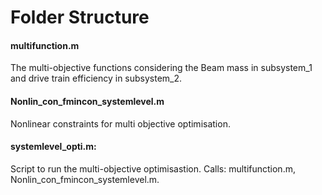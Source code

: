 # Folder Structure 
#### multifunction.m
The multi-objective functions considering the Beam mass in subsystem_1 and drive train efficiency in subsystem_2. 
#### Nonlin_con_fmincon_systemlevel.m
Nonlinear constraints for multi objective optimisation. 
#### systemlevel_opti.m:
Script to run the multi-objective optimisastion. Calls: multifunction.m, Nonlin_con_fmincon_systemlevel.m.
